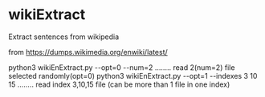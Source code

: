 # wikiExtract
Extract sentences from wikipedia 


from https://dumps.wikimedia.org/enwiki/latest/

python3 wikiEnExtract.py --opt=0 --num=2 ........ read 2(num=2) file selected randomly(opt=0) 
python3 wikiEnExtract.py --opt=1 --indexes 3 10 15 ........ read index 3,10,15 file (can be more than 1 file in one index) 
